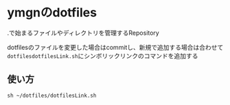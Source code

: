 # ymgnのdotfiles
.で始まるファイルやディレクトリを管理するRepository

dotfilesのファイルを変更した場合はcommitし、新規で追加する場合は合わせて ```dotfilesdotfilesLink.sh```にシンボリックリンクのコマンドを追加する

## 使い方
``` sh ~/dotfiles/dotfilesLink.sh ```

